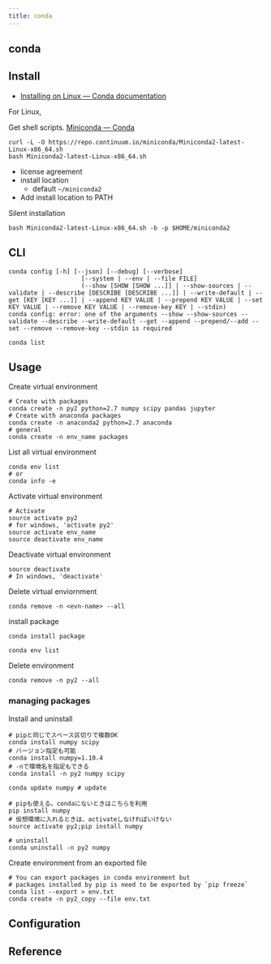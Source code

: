 ```yaml
---
title: conda
---
```


## conda

## Install
* [Installing on Linux — Conda documentation](https://conda.io/docs/user-guide/install/linux.html#install-linux-silent)

For Linux,

Get shell scripts. [Miniconda — Conda](https://conda.io/miniconda.html)

```
curl -L -O https://repo.continuum.io/miniconda/Miniconda2-latest-Linux-x86_64.sh
bash Miniconda2-latest-Linux-x86_64.sh
```

* license agreement
* install location
    * default `~/miniconda2`
* Add install location to PATH

Silent installation

```
bash Miniconda2-latest-Linux-x86_64.sh -b -p $HOME/miniconda2
```

## CLI
```
conda config [-h] [--json] [--debug] [--verbose]
                    [--system | --env | --file FILE]
                    (--show [SHOW [SHOW ...]] | --show-sources | --validate | --describe [DESCRIBE [DESCRIBE ...]] | --write-default | --get [KEY [KEY ...]] | --append KEY VALUE | --prepend KEY VALUE | --set KEY VALUE | --remove KEY VALUE | --remove-key KEY | --stdin)
conda config: error: one of the arguments --show --show-sources --validate --describe --write-default --get --append --prepend/--add --set --remove --remove-key --stdin is required
```

```
conda list
```

## Usage
Create virtual environment 

```
# Create with packages
conda create -n py2 python=2.7 numpy scipy pandas jupyter
# Create with anaconda packages
conda create -n anaconda2 python=2.7 anaconda
# general
conda create -n env_name packages
```

List all virtual environment

```
conda env list
# or
conda info -e
```

Activate virtual environment

```
# Activate
source activate py2
# for windows, 'activate py2'
source activate env_name
source deactivate env_name
```

Deactivate virtual environment

```
source deactivate
# In windows, 'deactivate'
```

Delete virtual enviornment

```
conda remove -n <evn-name> --all
```


install package

```
conda install package
```

```
conda env list
```

Delete environment

```
conda remove -n py2 --all
```

### managing packages
Install and uninstall

```
# pipと同じでスペース区切りで複数OK
conda install numpy scipy
# バージョン指定も可能
conda install numpy=1.10.4
# -nで環境名を指定もできる
conda install -n py2 numpy scipy

conda update numpy # update

# pipも使える。condaにないときはこちらを利用
pip install numpy
# 仮想環境に入れるときは、activateしなければいけない
source activate py2;pip install numpy

# uninstall
conda uninstall -n py2 numpy
```

Create environment from an exported file

```
# You can export packages in conda environment but
# packages installed by pip is need to be exported by `pip freeze`
conda list --export > env.txt
conda create -n py2_copy --file env.txt
```

## Configuration

## Reference
